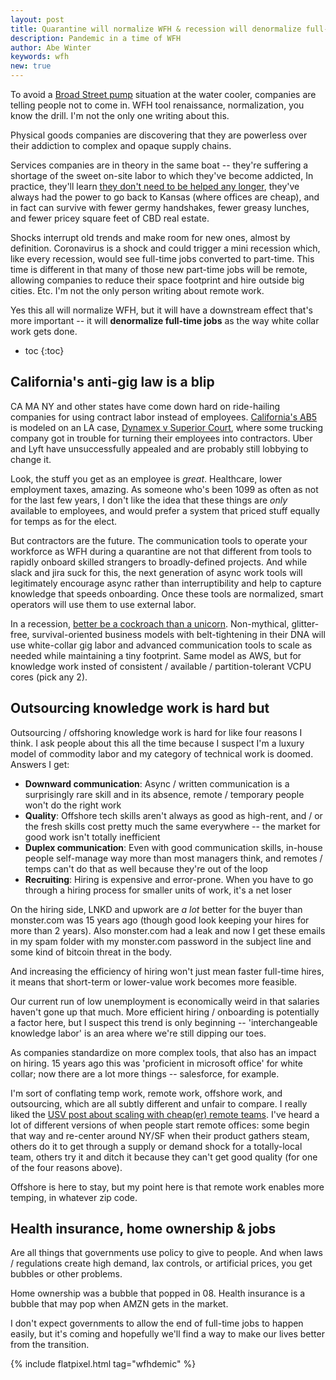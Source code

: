 ```yaml
---
layout: post
title: Quarantine will normalize WFH & recession will denormalize full-time jobs
description: Pandemic in a time of WFH
author: Abe Winter
keywords: wfh
new: true
---
```


To avoid a [Broad Street pump](https://en.wikipedia.org/wiki/1854_Broad_Street_cholera_outbreak) situation at the water cooler, companies are telling people not to come in.
WFH tool renaissance, normalization, you know the drill.
I'm not the only one writing about this.

Physical goods companies are discovering that they are powerless over their addiction to complex and opaque supply chains.

Services companies are in theory in the same boat --
they're suffering a shortage of the sweet on-site labor to which they've become addicted,
In practice, they'll learn [they don't need to be helped any longer](https://youtu.be/6exm2Hi28Xw?t=50),
they've always had the power to go back to Kansas (where offices are cheap),
and in fact can survive with fewer germy handshakes, fewer greasy lunches, and fewer pricey square feet of CBD real estate.

Shocks interrupt old trends and make room for new ones, almost by definition.
Coronavirus is a shock and could trigger a mini recession which,
like every recession, would see full-time jobs converted to part-time.
This time is different in that many of those new part-time jobs will be remote, allowing companies to reduce their space footprint and hire outside big cities.
Etc.
I'm not the only person writing about remote work.

Yes this all will normalize WFH, but it will have a downstream effect that's more important --
it will **denormalize full-time jobs** as the way white collar work gets done.

* toc
{:toc}

## California's anti-gig law is a blip

CA MA NY and other states have come down hard on ride-hailing companies for using contract labor instead of employees. 
[California's AB5](https://en.wikipedia.org/wiki/California_Assembly_Bill_5_(2019)) is modeled on an LA case, [Dynamex v Superior Court](https://www.laboremploymentlawblog.com/2018/05/articles/class-actions/dynamex-decision-independent-contractors/), where some trucking company got in trouble for turning their employees into contractors.
Uber and Lyft have unsuccessfully appealed and are probably still lobbying to change it.

Look, the stuff you get as an employee is *great*.
Healthcare, lower employment taxes, amazing.
As someone who's been 1099 as often as not for the last few years, I don't like the idea that these things are *only* available to employees,
and would prefer a system that priced stuff equally for temps as for the elect.

But contractors are the future.
The communication tools to operate your workforce as WFH during a quarantine are not that different from tools to rapidly onboard skilled strangers to broadly-defined projects.
And while slack and jira suck for this, the next generation of async work tools will legitimately encourage async rather than interruptibility and help to capture knowledge that speeds onboarding.
Once these tools are normalized, smart operators will use them to use external labor.

In a recession, [better be a cockroach than a unicorn](https://techcrunch.com/2008/10/17/paul-grahams-startup-survival-guide-for-the-coming-nuclear-winter-be-a-cockroach/).
Non-mythical, glitter-free, survival-oriented business models with belt-tightening in their DNA
will use white-collar gig labor and advanced communication tools to scale as needed while maintaining a tiny footprint.
Same model as AWS, but for knowledge work insted of consistent / available / partition-tolerant VCPU cores (pick any 2).

## Outsourcing knowledge work is hard but

Outsourcing / offshoring knowledge work is hard for like four reasons I think. I ask people about this all the time because I suspect I'm a luxury model of commodity labor and my category of technical work is doomed. Answers I get:

* **Downward communication**: Async / written communication is a surprisingly rare skill and in its absence, remote / temporary people won't do the right work
* **Quality**: Offshore tech skills aren't always as good as high-rent, and / or the fresh skills cost pretty much the same everywhere -- the market for good work isn't totally inefficient
* **Duplex communication**: Even with good communication skills, in-house people self-manage way more than most managers think, and remotes / temps can't do that as well because they're out of the loop
* **Recruiting**: Hiring is expensive and error-prone. When you have to go through a hiring process for smaller units of work, it's a net loser

On the hiring side, LNKD and upwork are *a lot* better for the buyer than monster.com was 15 years ago (though good look keeping your hires for more than 2 years).
Also monster.com had a leak and now I get these emails in my spam folder with my monster.com password in the subject line and some kind of bitcoin threat in the body.

And increasing the efficiency of hiring won't just mean faster full-time hires, it means that short-term or lower-value work becomes more feasible.

Our current run of low unemployment is economically weird in that salaries haven't gone up that much.
More efficient hiring / onboarding is potentially a factor here,
but I suspect this trend is only beginning -- 'interchangeable knowledge labor' is an area where we're still dipping our toes.

As companies standardize on more complex tools, that also has an impact on hiring.
15 years ago this was 'proficient in microsoft office' for white collar;
now there are a lot more things -- salesforce, for example.

I'm sort of conflating temp work, remote work, offshore work, and outsourcing, which are all subtly different and unfair to compare.
I really liked the [USV post about scaling with cheap(er) remote teams](https://avc.com/2019/09/scaling-in-lower-cost-locations/).
I've heard a lot of different versions of when people start remote offices: some begin that way and re-center around NY/SF when their product gathers steam,
others do it to get through a supply or demand shock for a totally-local team,
others try it and ditch it because they can't get good quality (for one of the four reasons above).

Offshore is here to stay, but my point here is that remote work enables more temping, in whatever zip code.

## Health insurance, home ownership & jobs

Are all things that governments use policy to give to people.
And when laws / regulations create high demand, lax controls, or artificial prices, you get bubbles or other problems.

Home ownership was a bubble that popped in 08. Health insurance is a bubble that may pop when AMZN gets in the market.

I don't expect governments to allow the end of full-time jobs to happen easily, but it's coming and hopefully we'll find a way to make our lives better from the transition.

{% include flatpixel.html tag="wfhdemic" %}
